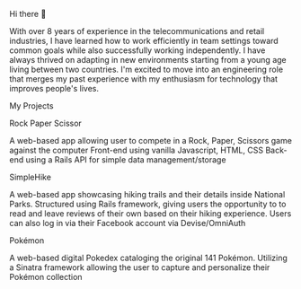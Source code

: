 Hi there 👋

With over 8 years of experience in the telecommunications and retail industries, I have learned how to work efficiently in team settings toward common goals while also successfully working independently. I have always thrived on adapting in new environments starting from a young age living between two countries. I'm excited to move into an engineering role that merges my past experience with my enthusiasm for technology that improves people's lives.


My Projects

Rock Paper Scissor

A web-based app allowing user to compete in a Rock, Paper, Scissors game against the computer
Front-end using vanilla Javascript, HTML, CSS
Back-end using a Rails API for simple data management/storage

SimpleHike 

A web-based app showcasing hiking trails and their details inside National Parks.
Structured using Rails framework, giving users the opportunity to to read and leave reviews of their own based on their hiking experience. 
Users can also log in via their Facebook account via Devise/OmniAuth

Pokémon

A web-based digital Pokedex cataloging the original 141 Pokémon.
Utilizing a Sinatra framework allowing the user to capture and personalize their Pokémon collection
